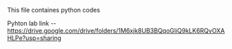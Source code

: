 This file containes python codes 

Pyhton lab link -- https://drive.google.com/drive/folders/1M6xjk8UB3BQqoGliQ9kLK6RQvOXAHLPe?usp=sharing
